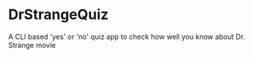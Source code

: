 # DrStrangeQuiz
 A CLI based 'yes' or 'no' quiz app to check how well you know about Dr. Strange movie

